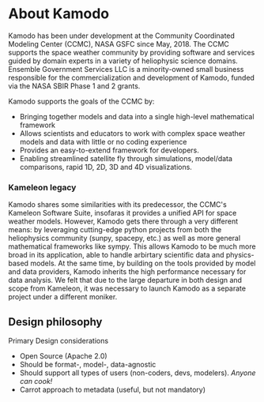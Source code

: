 # About Kamodo

Kamodo has been under development at the Community Coordinated Modeling Center (CCMC), NASA GSFC since May, 2018. The CCMC supports the space weather community by providing software and services guided by domain experts in a variety of heliophysic science domains. Ensemble Government Services LLC is a minority-owned small business responsible for the commercialization and development of Kamodo, funded via the NASA SBIR Phase 1 and 2 grants. 

Kamodo supports the goals of the CCMC by:

* Bringing together models and data into a single high-level mathematical framework
* Allows scientists and educators to work with complex space weather models and data with little or no coding experience
* Provides an easy-to-extend framework for developers. 
* Enabling streamlined satellite fly through simulations, model/data comparisons, rapid 1D, 2D, 3D and 4D visualizations. 

### Kameleon legacy

Kamodo shares some similarities with its predecessor, the CCMC's Kameleon Software Suite, insofaras it provides a unified API for space weather models. However, Kamodo gets there through a very different means: by leveraging cutting-edge python projects from both the heliophysics community (sunpy, spacepy, etc.) as well as more general mathematical frameworks like sympy. This allows Kamodo to be much more broad in its application, able to handle arbirtary scientific data and physics-based models. At the same time, by  building on the tools provided by model and data providers, Kamodo inherits the high performance necessary for data analysis. We felt that due to the large departure in both design and scope from Kameleon, it was necessary to launch Kamodo as a separate project under a different moniker.

## Design philosophy

Primary Design considerations

* Open Source (Apache 2.0)
* Should be format-, model-, data-agnostic
* Should support all types of users (non-coders, devs, modelers). *Anyone can cook!*
* Carrot approach to metadata (useful, but not mandatory)
